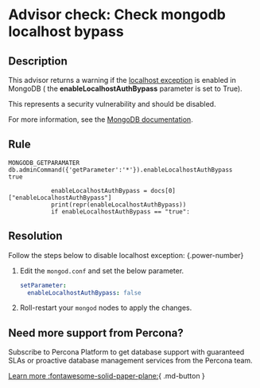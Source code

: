 # Advisor check: Check mongodb localhost bypass

## Description
This advisor returns a warning if the [localhost exception](https://www.mongodb.com/docs/v6.0/core/localhost-exception/) is enabled in MongoDB ( the **enableLocalhostAuthBypass** parameter is set to True).

This represents a security vulnerability and should be disabled.

For more information, see the [MongoDB documentation](https://docs.mongodb.com/manual/reference/parameters/#mongodb-parameter-param.enableLocalhostAuthBypass).

## Rule
```
MONGODB_GETPARAMATER
db.adminCommand({'getParameter':'*'}).enableLocalhostAuthBypass
true

            enableLocalhostAuthBypass = docs[0]["enableLocalhostAuthBypass"]
            print(repr(enableLocalhostAuthBypass))
            if enableLocalhostAuthBypass == "true":
```

## Resolution
Follow the steps below to disable localhost exception:
{.power-number}

1. Edit the `mongod.conf` and set the below parameter.
    
    ```yaml
    setParameter:
      enableLocalhostAuthBypass: false
    ```

2. Roll-restart your `mongod` nodes to apply the changes.
   
## Need more support from Percona?
Subscribe to Percona Platform to get database support with guaranteed SLAs or proactive database management services from the Percona team.

[Learn more :fontawesome-solid-paper-plane:](https://per.co.na/subscribe){ .md-button }

